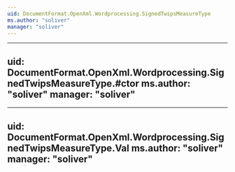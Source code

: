 ```yaml
---
uid: DocumentFormat.OpenXml.Wordprocessing.SignedTwipsMeasureType
ms.author: "soliver"
manager: "soliver"
---
```


---
uid: DocumentFormat.OpenXml.Wordprocessing.SignedTwipsMeasureType.#ctor
ms.author: "soliver"
manager: "soliver"
---

---
uid: DocumentFormat.OpenXml.Wordprocessing.SignedTwipsMeasureType.Val
ms.author: "soliver"
manager: "soliver"
---
